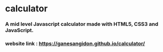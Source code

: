 # calculator

### A mid level Javascript calculator made with HTML5, CSS3 and JavaScript.

### website link : https://ganesangidon.github.io/calculator/
